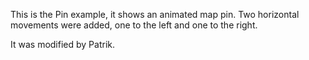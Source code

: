 This is the Pin example, it shows an animated map pin.
Two horizontal movements were added, one to the left
and one to the right.

It was modified by Patrik.
